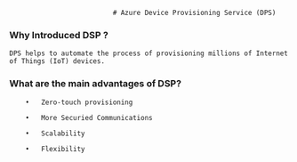 
`                           # Azure Device Provisioning Service (DPS)                         `

### Why Introduced DSP ?

	DPS helps to automate the process of provisioning millions of Internet of Things (IoT) devices.
  
### What are the main advantages of DSP?

		•	Zero-touch provisioning
  
		•	More Securied Communications
  
		•	Scalability
  
		•	Flexibility
  
